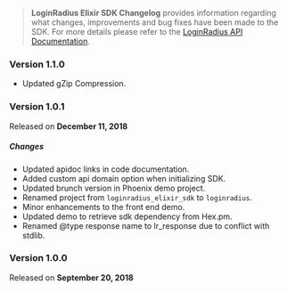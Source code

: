 > **LoginRadius Elixir SDK Changelog** provides information regarding what changes, improvements and bug fixes have been made to the SDK. For more details please refer to the [LoginRadius API Documentation](https://github.com/LoginRadius/elixir-sdk).

### Version 1.1.0
* Updated gZip Compression.

### Version 1.0.1
Released on **December 11, 2018**

##### Changes
* Updated apidoc links in code documentation.
* Added custom api domain option when initializing SDK.
* Updated brunch version in Phoenix demo project.
* Renamed project from  `loginradius_elixir_sdk` to `loginradius`.
* Minor enhancements to the front end demo.
* Updated demo to retrieve sdk dependency from Hex.pm.
* Renamed @type response name to lr_response due to conflict with stdlib.

### Version 1.0.0
Released on **September 20, 2018**
